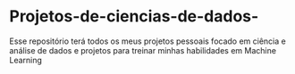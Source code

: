 # Projetos-de-ciencias-de-dados-

Esse repositório terá todos os meus projetos pessoais focado em ciência e análise de dados e projetos para treinar minhas habilidades em Machine Learning
